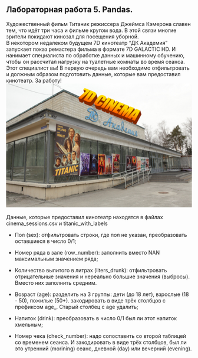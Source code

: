 ## Лабораторная работа 5. Pandas.
Художественный фильм Титаник режиссера Джеймса Кэмерона славен тем, что идёт три часа и фильме кругом вода. В этой связи многие зрители покидают кинозал для посещения уборной.  
В некотором недалеком будущем 7D кинотеатр “ДК Академия” запускает показ ремастера фильма в формате 7D GALACTIC HD. И нанимает специалиста по обработке данных и машинному обучению, чтобы он рассчитал нагрузку на туалетные комнаты во время сеанса. Этот специалист вы! В первую очередь вам необходимо отфильтровать и должным образом подготовить данные, которые вам предоставил кинотеатр. За работу!  
![alt text](https://github.com/d-pack/LessonsPAK/raw/079c14e5db7f0d5c4e53b563cc0984135643899e//images/LessonsI/Cinema7D.png)  

Данные, которые предоставил кинотеатр находятся в файлах cinema_sessions.csv и titanic_with_labels  
 * Пол (sex): отфильтровать строки, где пол не указан, преобразовать оставшиеся в число 0/1;
 * Номер ряда в зале (row_number): заполнить вместо NAN максимальным значением ряда;
 * Количество выпитого в литрах (liters_drunk): отфильтровать отрицательные значения и нереально большие значения (выбросы). Вместо них заполнить средним.

 * Возраст (age): разделить на 3 группы: дети (до 18 лет), взрослые (18 - 50), пожилые (50+). закодировать в виде трёх столбцов с префиксом age_. Старый столбец с age удалить;
 * Напиток (drink): преобразовать в число 0/1 был ли этот напиток хмельным;
 * Номер чека (check_number): надо сопоставить со второй таблицей со временем сеанса. И закодировать в виде трёх столбцов, был ли это утренний (morining) сеанс, дневной (day) или вечерний (evening).

